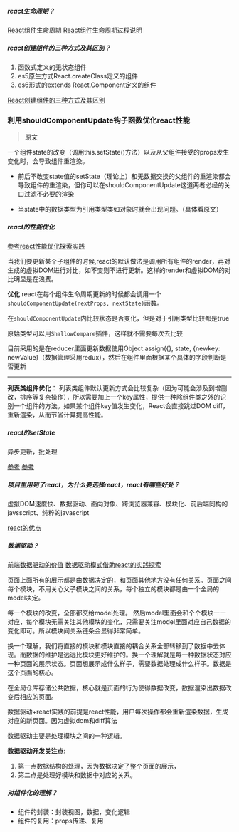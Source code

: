 ##### react生命周期？
[React组件生命周期](https://segmentfault.com/a/1190000006792687)
[React组件生命周期过程说明](http://react-china.org/t/react/1740)

##### react创建组件的三种方式及其区别？
1. 函数式定义的无状态组件
2. es5原生方式React.createClass定义的组件
3. es6形式的extends React.Component定义的组件

[React创建组件的三种方式及其区别](https://www.cnblogs.com/wonyun/p/5930333.html)

### 利用shouldComponentUpdate钩子函数优化react性能 

> [原文](https://www.cnblogs.com/penghuwan/p/6707254.html)

一个组件state的改变（调用this.setState()方法）以及从父组件接受的props发生变化时，会导致组件重渲染。

* 前后不改变state值的setState（理论上）和无数据交换的父组件的重渲染都会导致组件的重渲染，但你可以在shouldComponentUpdate这道两者必经的关口过滤不必要的渲染

* 当state中的数据类型为引用类型类如对象时就会出现问题。（具体看原文）

##### react的性能优化
[参考react性能优化探索实践](http://imweb.io/topic/577512fe732b4107576230b9)

当我们要更新某个子组件的时候,react的默认做法是调用所有组件的render，再对生成的虚拟DOM进行对比，如不变则不进行更新。这样的render和虚拟DOM的对比明显是在浪费。

**优化**
react在每个组件生命周期更新的时候都会调用一个`shouldComponentUpdate(nextProps, nextState)`函数。

在`shouldComponentUpdate`内比较状态是否变化，但是对于引用类型比较都是true

原始类型可以用`ShallowCompare`插件，这样就不需要每次去比较

目前采用的是在reducer里面更新数据使用Object.assign({}, state, {newkey: newValue}（数据管理采用redux），然后在组件里面根据某个具体的字段判断是否更新

**************************

**列表类组件优化**：
列表类组件默认更新方式会比较复杂（因为可能会涉及到增删改，排序等复杂操作），所以需要加上一个key属性，提供一种除组件类之外的识别一个组件的方法。如果某个组件key值发生变化，React会直接跳过DOM diff，重新渲染，从而节省计算提高性能。


##### react的setState
异步更新，批处理

[参考](https://zhuanlan.zhihu.com/p/20328570)
[参考](https://zhuanlan.zhihu.com/p/25882602)


##### 项目里用到了react，为什么要选择react，react有哪些好处？
虚拟DOM速度快、数据驱动、面向对象、跨浏览器兼容、模块化、前后端同构的javsscript、纯粹的javascript

[react的优点](https://www.jianshu.com/p/e3841ab55a68)

##### 数据驱动？
[前端数据驱动的价值](https://div.io/topic/1574)
[数据驱动模式借助react的实践探索](http://gad.qq.com/article/detail/18390)

页面上面所有的展示都是由数据决定的，和页面其他地方没有任何关系。页面之间每个模块，不用关心父子模块之间的关系，每个独立的模块都是由一个全局的model决定。

每一个模块的改变，全部都交给model处理。
然后model里面会和个个模块一一对应，每个模块无需关注其他模块的变化，只需要关注model里面对应自己数据的变化即可。所以模块间关系链条会显得非常简单。

换一个理解，我们将直接的模块和模块直接的耦合关系全部转移到了数据中去体现。而数据的维护是远远比模块更好维护的。换一个理解就是每一种数据状态对应一种页面的展示状态。页面想展示成什么样子，需要数据处理成什么样子。数据是这个页面的核心。

在全局仓库存储公共数据，核心就是页面的行为使得数据改变，数据渲染出数据改变后相应的页面。

数据驱动+react实践的前提是react性能，用户每次操作都会重新渲染数据，生成对应的新页面。因为虚拟dom和diff算法

数据驱动主要是处理模块之间的一种逻辑。

**数据驱动开发关注点**:
1. 第一点数据结构的处理，因为数据决定了整个页面的展示，
2. 第二点是处理好模块和数据中对应的关系。

##### 对组件化的理解？
- 组件的封装：封装视图，数据，变化逻辑
- 组件的复用：props传递、复用





